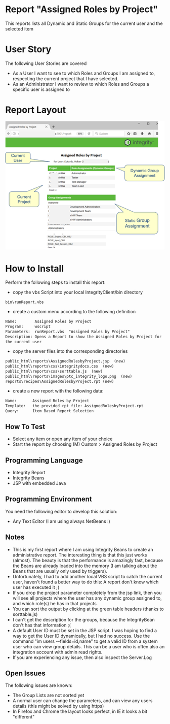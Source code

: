# Report "Assigned Roles by Project"
This reports lists all Dynamic and Static Groups for the current user and the selected item

# User Story
The following User Stories are covered
- As a User I want to see to which Roles and Groups I am assigned to, respecting the current project that I have selected.
- As an Administrator I want to review to which Roles and Groups a specific user is assigned to 

# Report Layout
![ReportAssignedRolesbyProject](doc/ReportAssignedRolesbyProject.png)

# How to Install
Perform the following steps to install this report:
- copy the vbs Script into your local IntegrityClient/bin directory
```
bin\runReport.vbs
```
- create a custom menu according to the following definition

```
Name:        Assigned Roles by Project
Program:     wscript
Parameters:  runReport.vbs  "Assigned Roles by Project"
Description: Opens a Report to show the Assigned Roles by Project for the current user
```
- copy the server files into the corresponding directories

```
public_html\reports\AssignedRolesbyProject.jsp  (new)
public_html\reports\css\integritydocs.css  (new)
public_html\reports\css\sorttable.js  (new)
public_html\reports\images\ptc_integrity_logo.png  (new)
reports\recipes\AssignedRolesbyProject.rpt (new) 
```
- create a new report with the following data:
```
Name:       Assigned Roles by Project
Template:   the provided rpt file: AssignedRolesbyProject.rpt
Query:      Item Based Report Selection
```

## How To Test
- Select any item or open any item of your choice
- Start the report by choosing (M) Custom > Assigned Roles by Project

## Programming Language
- Integrity Report
- Integrity Beans
- JSP with embedded Java

## Programming Environment 
You need the following editor to develop this solution:
- Any Text Editor  (I am using always NetBeans :)

## Notes 
- This is my first report where I am using Integrity Beans to create an administrative report. The interesting thing is that this just works (almost). The beauty is that the performance is amazingly fast, because the Beans are already loaded into the memory (I am talking about the Beans that are usually only used by triggers).
- Unfortunately, I had to add another local VBS script to catch the current user, haven't found a better way to do this: A report don't know which user has executed it ;( 
- If you drop the project parameter completely from the jsp link, then you will see all projects where the user has any dynamic group assigned to, and which role(s) he has in that projects 
- You can sort the output by clicking at the green table headers (thanks to sorttable.js)
- I can't get the description for the groups, because the IntegrityBean don't has that information ;( 
- A default User ID must be set in the JSP script. I was hoping to find a way to get the User ID dynamically, but I had no success. Use the command "im users --fields=id,name" to get a valid ID from a system user who can view group details. This can be a user who is often also an integration account with admin read rights.
- If you are experiencing any issue, then also inspect the Server.Log 


## Open Issues
The following issues are known:
- The Group Lists are not sorted yet
- A normal user can change the parameters, and can view any users details (this might be solved by using https)
- In Firefox and Chrome the layout looks perfect, in IE it looks a bit "different" 
